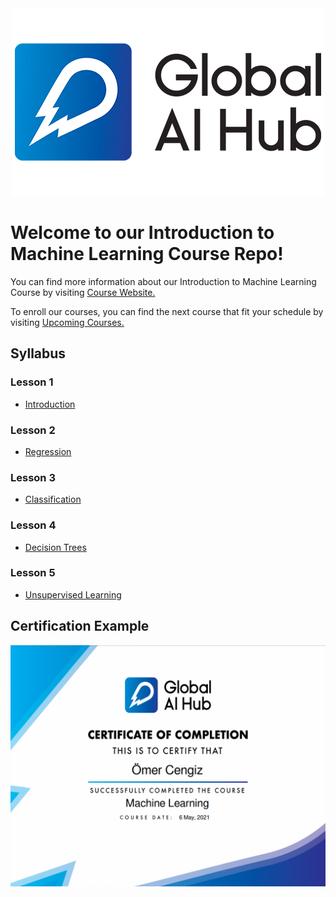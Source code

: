 <div align="center">
  <img src="logo.png">
</div>

# Welcome to our Introduction to Machine Learning Course Repo!

You can find more information about our Introduction to Machine Learning Course by visiting [Course Website.](https://globalaihub.com/introduction-to-machine-learning/)

To enroll our courses, you can find the next course that fit your schedule by visiting [Upcoming Courses.](https://globalaihub.com/upcoming-courses/)

## Syllabus

### Lesson 1
- [Introduction](https://github.com/gaih/introduction-to-machine-learning-v2/blob/main/Day%201/Day%201%20-%20Introduction.ipynb)

### Lesson 2
- [Regression](https://github.com/gaih/introduction-to-machine-learning-v2/blob/main/Day%202/Day%202%20-%20Regression.ipynb)

### Lesson 3
- [Classification](https://github.com/gaih/introduction-to-machine-learning-v2/blob/main/Day%203/Day%203%20-%20Classification.ipynb)

### Lesson 4
- [Decision Trees](https://github.com/gaih/introduction-to-machine-learning-v2/blob/main/Day%204/Day%204%20-%20Decision%20Trees.ipynb)

### Lesson 5
- [Unsupervised Learning](https://github.com/gaih/introduction-to-machine-learning-v2/blob/main/Day%205/Day%205%20-%20Unsupervised%20Learning.ipynb)


## Certification Example
![Certificate](updated-certificate.png)
